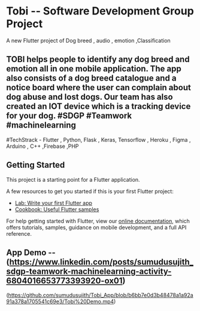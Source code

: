 # Tobi  --  Software Development Group Project 

A new Flutter project  of Dog breed , audio , emotion  ,Classification
##  TOBI helps people to identify any dog breed and emotion all in one mobile application. The app also consists of a dog breed catalogue and a notice board where the user can complain about dog abuse and lost dogs. Our team has also created an IOT device which is a tracking device for your dog. #SDGP #Teamwork #machinelearning
#TechStrack - Flutter , Python, Flask , Keras, Tensorflow , Heroku , Figma , Arduino , C++ ,Firebase ,PHP

## Getting Started

This project is a starting point for a Flutter application.

A few resources to get you started if this is your first Flutter project:

- [Lab: Write your first Flutter app](https://flutter.dev/docs/get-started/codelab)
- [Cookbook: Useful Flutter samples](https://flutter.dev/docs/cookbook)

For help getting started with Flutter, view our
[online documentation](https://flutter.dev/docs), which offers tutorials,
samples, guidance on mobile development, and a full API reference.


## App Demo  --  (https://www.linkedin.com/posts/sumudusujith_sdgp-teamwork-machinelearning-activity-6804016653773393920-ox01)
(https://github.com/sumudusujith/Tobi_App/blob/b6bb7e0d3b48478a1a92a91a378a1705541c69e3/Tobi%20Demo.mp4)
